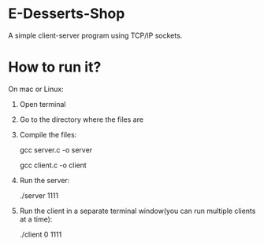 # E-Desserts-Shop
A simple client-server program using TCP/IP sockets.

# How to run it?
On mac or Linux:
1. Open terminal
2. Go to the directory where the files are
3. Compile the files:

    gcc server.c -o server
    
    gcc client.c -o client
4. Run the server:

    ./server 1111
5. Run the client in a separate terminal window(you can run multiple clients at a time):

    ./client 0 1111
